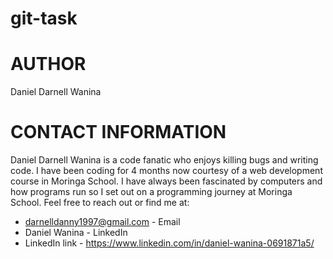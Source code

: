 # git-task

# AUTHOR
Daniel Darnell Wanina

# CONTACT INFORMATION
Daniel Darnell Wanina is a code fanatic who enjoys killing bugs and writing code. I have been coding for 4 months now courtesy of a web development course in Moringa School. I have always been fascinated by computers and how programs run so I set out on  a programming journey at Moringa School. Feel free to reach out or find me at: 
* darnelldanny1997@gmail.com - Email
* Daniel Wanina - LinkedIn 
* LinkedIn link - https://www.linkedin.com/in/daniel-wanina-0691871a5/
